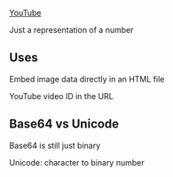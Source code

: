 [YouTube](https://youtu.be/gocwRvLhDf8?t=0)

Just a representation of a number


## Uses
Embed image data directly in an HTML file

YouTube video ID in the URL

## Base64 vs Unicode

Base64 is still just binary

Unicode: character to binary number